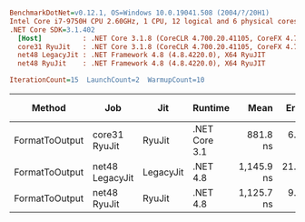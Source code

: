 ``` ini

BenchmarkDotNet=v0.12.1, OS=Windows 10.0.19041.508 (2004/?/20H1)
Intel Core i7-9750H CPU 2.60GHz, 1 CPU, 12 logical and 6 physical cores
.NET Core SDK=3.1.402
  [Host]          : .NET Core 3.1.8 (CoreCLR 4.700.20.41105, CoreFX 4.700.20.41903), X64 RyuJIT
  core31 RyuJit   : .NET Core 3.1.8 (CoreCLR 4.700.20.41105, CoreFX 4.700.20.41903), X64 RyuJIT
  net48 LegacyJit : .NET Framework 4.8 (4.8.4220.0), X64 RyuJIT
  net48 RyuJit    : .NET Framework 4.8 (4.8.4220.0), X64 RyuJIT

IterationCount=15  LaunchCount=2  WarmupCount=10  

```
|         Method |             Job |       Jit |       Runtime |       Mean |    Error |   StdDev |  Gen 0 | Gen 1 | Gen 2 | Allocated |
|--------------- |---------------- |---------- |-------------- |-----------:|---------:|---------:|-------:|------:|------:|----------:|
| FormatToOutput |   core31 RyuJit |    RyuJit | .NET Core 3.1 |   881.8 ns |  6.84 ns |  9.81 ns | 0.0267 |     - |     - |     168 B |
| FormatToOutput | net48 LegacyJit | LegacyJit |      .NET 4.8 | 1,145.9 ns | 21.21 ns | 31.75 ns | 0.1049 |     - |     - |     666 B |
| FormatToOutput |    net48 RyuJit |    RyuJit |      .NET 4.8 | 1,125.7 ns |  9.27 ns | 13.87 ns | 0.1049 |     - |     - |     666 B |
